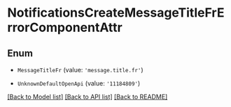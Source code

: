 # NotificationsCreateMessageTitleFrErrorComponentAttr


## Enum

* `MessageTitleFr` (value: `'message.title.fr'`)

* `UnknownDefaultOpenApi` (value: `'11184809'`)

[[Back to Model list]](../README.md#documentation-for-models) [[Back to API list]](../README.md#documentation-for-api-endpoints) [[Back to README]](../README.md)
